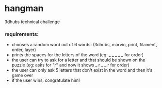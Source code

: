 # hangman
3dhubs technical challenge

### requirements:
* chooses a random word out of 6 words: (3dhubs, marvin, print, filament, order, layer)
* prints the spaces for the letters of the word (eg: ​_ _ _​ _ _ for order)
* the user can try to ask for a letter and that should be shown on the puzzle (eg: asks for "r" and now it shows ​_ r _​ _ r for order)
* the user can only ask 5 letters that don't exist in the word and then it's game over
* if the user wins, congratulate him!

